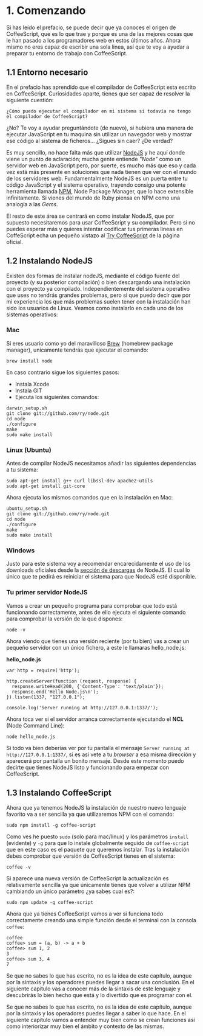 # 1. Comenzando
Si has leído el prefacio, se puede decir que ya conoces el origen de CoffeeScript, que es lo que trae y porque es una de las mejores cosas que le han pasado a los programadores web en estos últimos años. Ahora mismo no eres capaz de escribir una sola linea, así que te voy a ayudar a preparar tu entorno de trabajo con CoffeeScript.


## 1.1 Entorno necesario
En el prefacio has aprendido que el compilador de CoffeeScript esta escrito en CoffeeScript. Curiosidades aparte, tienes que ser capaz de resolver la siguiente cuestión:

	¿Cómo puedo ejecutar el compilador en mi sistema si todavía no tengo el compilador de CoffeeScript?

¿No? Te voy a ayudar preguntándote (de nuevo), si hubiera una manera de ejecutar JavaScript en tu maquina sin utilizar un navegador web y mostrar ese código al sistema de ficheros... ¿Sigues sin caer? ¿De verdad? 

Es muy sencillo, no hace falta más que utilizar [NodeJS](http://nodejs.org) y he aquí donde viene un punto de aclaración; mucha gente entiende *"Node"* como un servidor web en JavaScript pero, por suerte, es mucho más que eso y cada vez está más presente en soluciones que nada tienen que ver con el mundo de los servidores web. Fundamentalmente NodeJS es un puerta entre tu código JavaScript y el sistema operativo, trayendo consigo una potente herramienta llamada [NPM](http://npmjs.org), Node Package Manager, que lo hace extensible infinitamente. Si vienes del mundo de Ruby piensa en NPM como una analogía a las *Gems*.

El resto de este área se centrará en como instalar NodeJS, que por supuesto necesitaremos para usar CoffeeScript y su compilador. Pero si no puedes esperar más y quieres intentar codificar tus primeras lineas en CoffeScript echa un pequeño vistazo al [Try CoffeeScript](http://coffeescript.org) de la página oficial.


## 1.2 Instalando NodeJS 
Existen dos formas de instalar nodeJS, mediante el código fuente del proyecto (y su posterior compilación) o bien descargando una instalación con el proyecto ya compilado. Independientemente del sistema operativo que uses no tendrás grandes problemas, pero si que puedo decir que por mi experiencia los que más problemas suelen tener con la instalación han sido los usuarios de Linux. Veamos como instalarlo en cada uno de los sistemas operativos:

### Mac
Si eres usuario como yo del maravilloso [Brew](http://brew.sh/) (homebrew package manager), unicamente tendrás que ejecutar el comando:

```
brew install node
```

En caso contrario sigue los siguientes pasos:

* Instala Xcode
* Instala GIT
* Ejecuta los siguientes comandos:

```
darwin_setup.sh
git clone git://github.com/ry/node.git
cd node
./configure
make
sudo make install
```

### Linux (Ubuntu)
Antes de compilar NodeJS necesitamos añadir las siguientes dependencias a tu sistema:

```
sudo apt-get install g++ curl libssl-dev apache2-utils
sudo apt-get install git-core
```

Ahora ejecuta los mismos comandos que en la instalación en Mac:

```
ubuntu_setup.sh
git clone git://github.com/ry/node.git
cd node
./configure
make
sudo make install
```

### Windows
Justo para este sistema voy a recomendar encarecidamente el uso de los downloads oficiales desde la [sección de descargas](http://nodejs.org/download/) de NodeJS. El cual lo único que te pedirá es reiniciar el sistema para que NodeJS esté disponible.


### Tu primer servidor NodeJS
Vamos a crear un pequeño programa para comprobar que todo está funcionando correctamente, antes de ello ejecuta el siguiente comando para comprobar la versión de la que dispones:

```
node -v
```

Ahora viendo que tienes una versión reciente (por tu bien) vas a crear un pequeño servidor con un único fichero, a este le llamaras hello_node.js:

**hello_node.js**

```
var http = require('http');

http.createServer(function (request, response) {
  response.writeHead(200, {'Content-Type': 'text/plain'});
  response.end('Hello Node.js\n');
}).listen(1337, "127.0.0.1");

console.log('Server running at http://127.0.0.1:1337/');
```

Ahora toca ver si el servidor arranca correctamente ejecutando el **NCL** (Node Command Line):

```
node hello_node.js
```

Si todo va bien deberías ver por tu pantalla el mensaje `Server running at http://127.0.0.1:1337/`, si es asi vete a tu *browser* a esa misma dirección y aparecerá por pantalla un bonito mensaje. Desde este momento puedo decirte que tienes NodeJS listo y funcionando para empezar con CoffeeScript.


## 1.3 Instalando CoffeeScript
Ahora que ya tenemos NodeJS la instalación de nuestro nuevo lenguaje favorito va a ser   sencilla ya que utilizaremos NPM con el comando:

```
sudo npm install -g coffee-script
```

Como ves he puesto `sudo` (solo para mac/linux) y los parámetros `install` (evidente) y `-g` para que lo instale globalmente seguido de `coffee-script` que en este caso es el paquete que queremos instalar. Tras la instalación debes comprobar que versión de CoffeeScript tienes en el sistema:

```
coffee -v
```

Si aparece una nueva versión de CoffeeScript la actualización es relativamente sencilla ya que únicamente tienes que volver a utilizar NPM cambiando un único parámetro ¿ya sabes cual es?:

```
sudo npm update -g coffee-script
```

Ahora que ya tienes CoffeeScript vamos a ver si funciona todo correctamente creando una simple función desde el terminal con la consola `coffee`:

```
coffee
coffee> sum = (a, b) -> a + b
coffee> sum 1, 2
3
coffee> sum 3, 4
7
```

Se que no sabes lo que has escrito, no es la idea de este capítulo, aunque por la sintaxis y los operadores puedes llegar a sacar una conclusión. En el siguiente capitulo vas a conocer más de la sintaxis de este lenguaje y descubrirás lo bien hecho que está y lo divertido que es programar con el.

Se que no sabes lo que has escrito, no es la idea de este capítulo, aunque por la sintaxis y los operadores puedes llegar a saber lo que hace. En el siguiente capitulo vamos a entender muy bien como se crean funciones así como interiorizar muy bien el ámbito y contexto de las mismas.